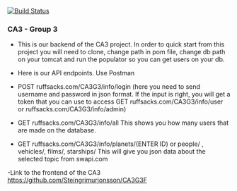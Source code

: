[![Build Status](https://travis-ci.com/Steingrimurjonsson/CA3G3.svg?branch=master)](https://travis-ci.com/Steingrimurjonsson/CA3G3)

### CA3 - Group 3
- This is our backend of the CA3 project. In order to quick start from this project you will need to clone, change path in pom file, change db path on your tomcat and run the populator so you can get users on your db.
- Here is our API endpoints.  Use Postman

- POST ruffsacks.com/CA3G3/info/login (here you need to send username and password in json format. If the input is right, you will get a token that you can use to access GET ruffsacks.com/CA3G3/info/user or ruffsacks.com/CA3G3/info/admin)
- GET ruffsacks.com/CA3G3/info/all This shows you how many users that are made on the database.
- GET ruffsacks.com/CA3G3/info/planets/(ENTER ID) or people/ , vehicles/, films/, starships/ This will give you json data about the selected topic from swapi.com

-Link to the frontend of the CA3 https://github.com/Steingrimurjonsson/CA3G3F
